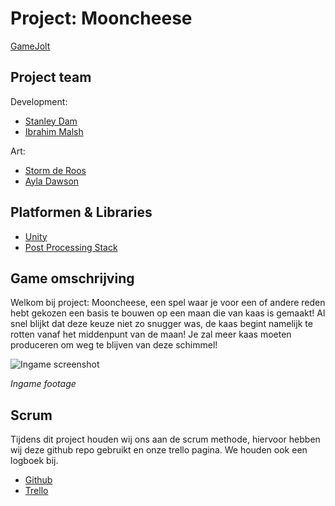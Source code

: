 # Project: Mooncheese

[GameJolt](https://gamejolt.com/games/mooncheese/417503)

## Project team

Development:

  - [Stanley Dam](https://github.com/Stanley-Dam)
  - [Ibrahim Malsh](https://github.com/IbrahimM04)
  
Art:

  - [Storm de Roos]()
  - [Ayla Dawson]()
  
## Platformen & Libraries
- [Unity](https://unity.com/)
- [Post Processing Stack](https://assetstore.unity.com/packages/tools/visual-scripting/post-processing-stack-v2-playmaker-actions-124164)

## Game omschrijving

Welkom bij project: Mooncheese, een spel waar je voor een of andere reden hebt gekozen een basis te bouwen op een maan die van kaas is gemaakt!
Al snel blijkt dat deze keuze niet zo snugger was, de kaas begint namelijk te rotten vanaf het middenpunt van de maan!
Je zal meer kaas moeten produceren om weg te blijven van deze schimmel!

![Ingame screenshot](http://maclout.com/mooncheese/2099641-xmsmkctq-v4.jpg)

_Ingame footage_

## Scrum
Tijdens dit project houden wij ons aan de scrum methode, hiervoor hebben wij deze github repo gebruikt en onze trello pagina. We houden ook een logboek bij.

 - [Github](https://github.com/Stanley-Dam/Kaasmaan)
 - [Trello](https://trello.com/b/sFemoNmR/project-kaasmaan)
